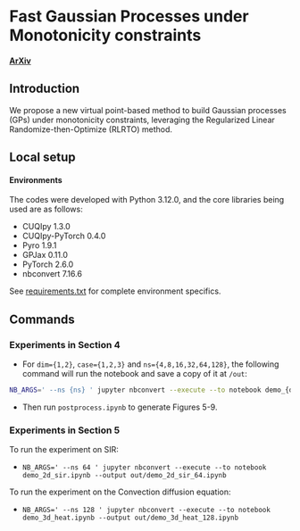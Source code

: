 # Fast Gaussian Processes under Monotonicity constraints

#### [ArXiv](https://google.com)

## Introduction

We propose a new virtual point-based method to build Gaussian processes (GPs) under monotonicity constraints, leveraging the Regularized Linear Randomize-then-Optimize (RLRTO) method.

## Local setup
#### Environments

The codes were developed with Python 3.12.0, and the core libraries being used are as follows:

- CUQIpy 1.3.0
- CUQIpy-PyTorch 0.4.0
- Pyro 1.9.1
- GPJax 0.11.0
- PyTorch 2.6.0
- nbconvert 7.16.6

See [requirements.txt](requirements.txt) for complete environment specifics.

## Commands

### Experiments in Section 4
- For `dim={1,2}`, `case={1,2,3}` and `ns={4,8,16,32,64,128}`, the following command will run the notebook and save a copy of it at `/out`:

```bash
NB_ARGS=' --ns {ns} ' jupyter nbconvert --execute --to notebook demo_{dim}d_{case}.ipynb --output out/demo_{dim}d_{case}_{ns}.ipynb
```
- Then run `postprocess.ipynb` to generate Figures 5-9.

### Experiments in Section 5
To run the experiment on SIR:
- `NB_ARGS=' --ns 64 ' jupyter nbconvert --execute --to notebook demo_2d_sir.ipynb --output out/demo_2d_sir_64.ipynb`

To run the experiment on the Convection diffusion equation:
- `NB_ARGS=' --ns 128 ' jupyter nbconvert --execute --to notebook demo_3d_heat.ipynb --output out/demo_3d_heat_128.ipynb`
